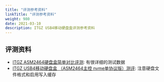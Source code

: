 ```yaml
---
title: "评测参考资料"
linkTitle: "评测参考资料"
weight: 980
date: 2021-03-10
description: ITGZ USB4移动硬盘盒评测参考资料
---
```




## 评测资料

- [ITGZ ASM2464硬盘盒简单对比评测](https://post.smzdm.com/p/aywlm5k/): 有很详细的测试数据
- [ITGZ USB4移动硬盘盒 （ASM2464主控 nvme单协议版）测评](https://bbs.luobotou.org/forum.php?mod=viewthread&tid=55261&extra=page%3D&page=1): 注意硬盘文件格式和启用写入缓存

